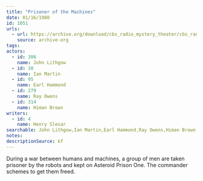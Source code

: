 ```yaml
---
title: "Prisoner of the Machines"
date: 01/16/1980
id: 1051
urls: 
  - url: https://archive.org/download/cbs_radio_mystery_theater/cbs_radio_mystery_theater-1051-1100.zip/cbs_radio_mystery_theater-1051-1100%2Fcbsrmt_1051_prisoner_of_the_machines.mp3
    source: archive-org
tags: 
actors:  
  - id: 306
    name: John Lithgow  
  - id: 38
    name: Ian Martin  
  - id: 95
    name: Earl Hammond  
  - id: 279
    name: Ray Owens  
  - id: 314
    name: Himan Brown
writers:  
  - id: 4
    name: Henry Slesar
searchable: John Lithgow,Ian Martin,Earl Hammond,Ray Owens,Himan Brown Henry Slesar
notes: 
descriptionSource: kf
---
```

During a war between humans and machines, a group of men are taken prisoner by the robots and kept on Asteroid Prison One. The commander schemes to get them freed.